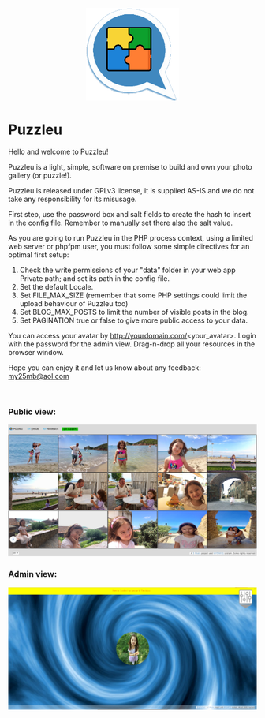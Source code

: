 <p align="center">
    <a href="https://p.uzzle.eu">
        <img src="/Public/res/AFlogo.png" width="188" title="Puzzleu" alt="Puzzleu">
    </a>
</p>

# Puzzleu

Hello and welcome to Puzzleu!<br>
	  
Puzzleu is a light, simple, software on premise to build and own your photo gallery (or puzzle!).<br>
	   
Puzzleu is released under GPLv3 license, it is supplied AS-IS and we do not take any responsibility for its misusage.<br>
	   
First step, use the password box and salt fields to create the hash to insert in the config file. Remember to manually set there also the salt value.<br>
	   
As you are going to run Puzzleu in the PHP process context, using a limited web server or phpfpm user, you must follow some simple directives for an optimal first setup:<br>

<ol>
<li>Check the write permissions of your "data" folder in your web app Private path; and set its path in the config file.</li>
<li>Set the default Locale.</li>
<li>Set FILE_MAX_SIZE (remember that some PHP settings could limit the upload behaviour of Puzzleu too)</li>
<li>Set BLOG_MAX_POSTS to limit the number of visible posts in the blog.</li>
<li>Set PAGINATION true or false to give more public access to your data.</li>
</ol> 

You can access your avatar by http://yourdomain.com/<your_avatar>. Login with the password for the admin view. Drag-n-drop all your resources in the browser window.<br>

Hope you can enjoy it and let us know about any feedback: <a href="mailto:my25mb@aol.com" style="color:#e6d236;">my25mb@aol.com</a>

<br>

### Public view:

![Puzzleu in action #1](/Public/res/screenshot1.png)<br>

### Admin view:

![Puzzleu in action #2](/Public/res/screenshot2.png)<br>
